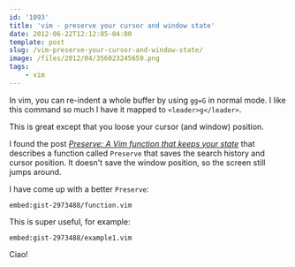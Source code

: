 ```yaml
---
id: '1093'
title: 'vim - preserve your cursor and window state'
date: 2012-06-22T12:12:05-04:00
template: post
slug: /vim-preserve-your-cursor-and-window-state/
image: /files/2012/04/356023245659.png
tags:
    - vim
---
```


In vim, you can re-indent a whole buffer by using `gg=G` in normal mode. I
like this command so much I have it mapped to `<leader>g</leader>`.

This is great except that you loose your cursor (and window)
position.<!-- more -->

I found the post
[_Preserve: A Vim function that keeps your state_](http://technotales.wordpress.com/2010/03/31/preserve-a-vim-function-that-keeps-your-state/)
that describes a function called `Preserve` that saves the search history and
cursor position. It doesn't save the window position, so the screen still
jumps around.

I have come up with a better `Preserve`:

`embed:gist-2973488/function.vim`

This is super useful, for example:

`embed:gist-2973488/example1.vim`

Ciao!
